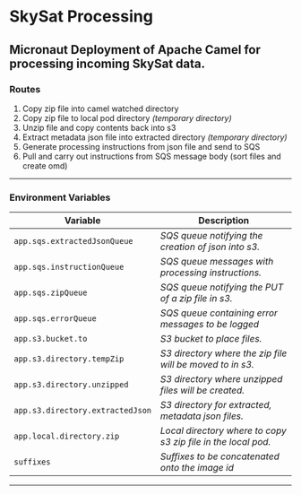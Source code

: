 # SkySat Processing
Micronaut Deployment of Apache Camel for processing incoming SkySat data.
---
### Routes
1. Copy zip file into camel watched directory
2. Copy zip file to local pod directory *(temporary directory)*
3. Unzip file and copy contents back into s3
4. Extract metadata json file into extracted directory *(temporary directory)*
5. Generate processing instructions from json file and send to SQS
6. Pull and carry out instructions from SQS message body (sort files and create omd)
---
### Environment Variables
Variable     | Description
------------ | -----------
`app.sqs.extractedJsonQueue` | *SQS queue notifying the creation of json into s3.*
`app.sqs.instructionQueue` | *SQS queue messages with processing instructions.*
`app.sqs.zipQueue` | *SQS queue notifying the PUT of a zip file in s3.*
`app.sqs.errorQueue` | *SQS queue containing error messages to be logged*
`app.s3.bucket.to` | *S3 bucket to place files.*
`app.s3.directory.tempZip` | *S3 directory where the zip file will be moved to in s3.*
`app.s3.directory.unzipped` | *S3 directory where unzipped files will be created.*
`app.s3.directory.extractedJson` | *S3 directory for extracted, metadata json files.*
`app.local.directory.zip` | *Local directory where to copy s3 zip file in the local pod.*
`suffixes` | *Suffixes to be concatenated onto the image id*
---